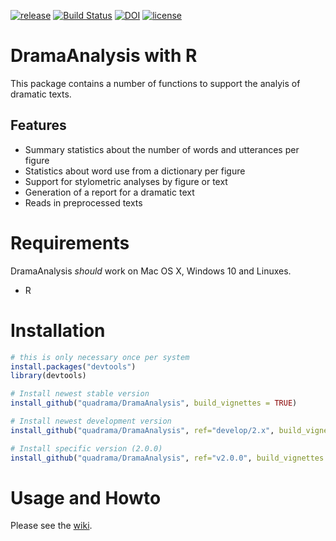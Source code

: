[![release](https://img.shields.io/badge/release-2.0.0-blue.svg)](https://github.com/quadrama/DramaAnalysis/releases/tag/v2.0.0)
[![Build Status](https://travis-ci.org/quadrama/DramaAnalysis.svg?branch=master)](https://travis-ci.org/quadrama/DramaAnalysis)
[![DOI](https://zenodo.org/badge/64286398.svg)](https://zenodo.org/badge/latestdoi/64286398)
[![license](https://img.shields.io/badge/license-Apache%202-blue.svg)](LICENSE)

# DramaAnalysis with R

This package contains a number of functions to support the analyis of dramatic texts. 

## Features
- Summary statistics about the number of words and utterances per figure
- Statistics about word use from a dictionary per figure
- Support for stylometric analyses by figure or text
- Generation of a report for a dramatic text
- Reads in preprocessed texts 

# Requirements
DramaAnalysis *should* work on Mac OS X, Windows 10 and Linuxes.

- R

# Installation
```R
# this is only necessary once per system
install.packages("devtools") 
library(devtools)

# Install newest stable version
install_github("quadrama/DramaAnalysis", build_vignettes = TRUE) 

# Install newest development version
install_github("quadrama/DramaAnalysis", ref="develop/2.x", build_vignettes = TRUE)

# Install specific version (2.0.0)
install_github("quadrama/DramaAnalysis", ref="v2.0.0", build_vignettes = TRUE) 
```

# Usage and Howto
Please see the [wiki](https://github.com/quadrama/DramaAnalysis/wiki).

